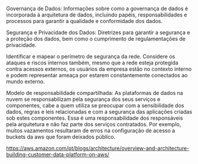 Governança de Dados: Informações sobre como a governança de dados é incorporada à arquitetura de dados, incluindo papéis, responsabilidades e processos para garantir a qualidade e conformidade dos dados.

Segurança e Privacidade dos Dados: Diretrizes para garantir a segurança e a proteção dos dados, bem como o cumprimento de regulamentações de privacidade.

Identificar e mapear o perímetro de segurança da rede. Considere os ataques e riscos internos também, mesmo que a rede esteja protegida contra acessos externos, os usuários da empresa estão no contexto interno e podem representar ameaça por estarem constantemente conectados ao mundo externo.

Modelo de responsabilidade compartilhada:
As plataformas de dados na nuvem se responsabilizam pela segurança dos seus serviços e componentes, cabe a quem utiliza se preocupar com a sensibilidade dos dados, regras e leis relacionadas e com a segurança das aplicações criadas sob estes componentes. Essa é uma responsabilidade dos responsáveis pela arquitetura e não faz parte dos serviços contratados. Por exemplo, muitos vazamentos resultaram de erros na configuração de acesso a buckets da aws que foram deixados público. 


https://aws.amazon.com/pt/blogs/architecture/overview-and-architecture-building-customer-data-platform-on-aws/